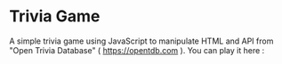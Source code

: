 # Trivia Game

A simple trivia game using JavaScript to manipulate HTML and API from "Open Trivia Database" ( https://opentdb.com ).
You can play it here : 

